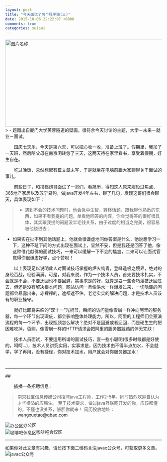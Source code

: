 ```yaml
---
layout: post
title: "今天面试了两个程序猿(三)"
date: 2015-10-06 22:22:07 +0800
comments: true
categories: suisui
---
```


<img src="http://javac.me/blogimg/suisui/interview_3.jpg" width = "550" height = "280" alt="图片名称" align=center />
> - 题图出自厦门大学芙蓉隧道的壁画，很符合今天讨论的主题，大学－未来－就业－面试。
<p>&emsp;&emsp;国庆七天乐，今天是第六天，可以把心收一收，准备上班了。假期里，我加了一天班，然后陪父母在南京闲转悠了三天，这两天待在家里看书，享受着假期，好生自在。</p>

<p>&emsp;&emsp;吃过晚饭，忽然想起有篇文章未写，于是就坐在电脑前跟大家聊聊关于面试的事儿。</p>

<p>&emsp;&emsp;前些日子，和搭档炮哥面试了一哥们，看简历，得知这人原来服役过焦点、365地产家居以及苏宁易购，做java开发4年左右，聊了几句，发现这哥们很会聊天，具体表现如下：</p>

> - 遇到不会的技术问题时，他会急中生智，转移话题，跟我聊他熟悉的东西，如果不看我提的问题，单看他回答的内容，你会觉得答的很好很具体，其实跟我提的问题没半毛钱关系，由于过度的相当之完美，很容易被他绕进去；
- 如果实在扯不到其他话题上，他就会很谦虚地问你答案是什么，他说想学习一下，这种不耻下问的方式出现在面试上，显然不妥，但是我还是回答了他，像这种借花献佛的面试技巧，一来可以缓解一下不会的尴尬，二来可以让面试官觉得你很谦虚好学，点个赞呗！

<p>&emsp;&emsp;以上表现足以说明此人对面试技巧掌握的炉火纯青，登峰造极之境界，绝对的身经百战，经验满满。可是，对我来说，作为一个技术人员，首先要技术扎实，不会就是不会，不要迂回也不要回避，实事求是的好，就算是耍一些奇巧淫技迂回过去，但还是没有解决根本问题，网站访问一旦像洪水一样爆发过来，一切隐藏的问题都会暴露出来，赤裸裸的，遮都遮不住。老老实实的解决问题，才是技术人员该有的职业操守。</p>

<p>&emsp;&emsp;就好比即将来临的“双十一”光棍节，瞬间的访问量像雪崩一样冲向阿里的服务器，每一个环节出现瑕疵，都会影响整体处理能力，所以，阿里的工程师们会预演流程的每一个环节，出现瓶颈怎么解决？绝对不是回避或者迂回，而是硬生生的把困难吃掉，否则，像雪崩一样的HTTP请求会把阿里的服务器践踏的体无完肤！</p>
<p>&emsp;&emsp;技术人员面试，不要运用所谓的面试技巧，耍一些小聪明(很多时候都是好使的，呵呵…)，技术人员讲究实用，实事求是，因为技术由不得半点加水，不会就学，学了再用，没有捷径，你对技术加水，用户就会对你服务器加水！</p>

<br>

----------------

##<p>&emsp;&emsp;插播一条招聘信息：</p>
> 南京钱宝信息传媒公司招聘java工程师，工作2-5年，同时热烈欢迎自认为才华横溢的应届生。
> 至于技术要求，做过java互联网开发的你，应该都懂的，不懂也没关系，够胆你就来！
> 简历投放地址：wangxuetao@qbao.com

<img src="http://javac.me/blogimg/suisui/bangongqu.png" alt="办公区" align=center />办公区<br>
<img src="http://javac.me/blogimg/suisui/kafeiba.png" alt="咖啡吧休息区" align=center />咖啡吧会议区<br>

----------------

如果你对此文章有兴趣，请长按下面二维码关注javac公众号，可获取更多文章。
<img src="http://javac.me/blogimg/pub/javac_erweima.jpg" alt="javac公众号" align=center />

